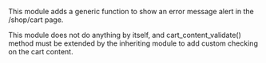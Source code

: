 This module adds a generic function to show an error message alert in
the /shop/cart page.

This module does not do anything by itself, and cart_content_validate()
method must be extended by the inheriting module to add custom checking
on the cart content.
